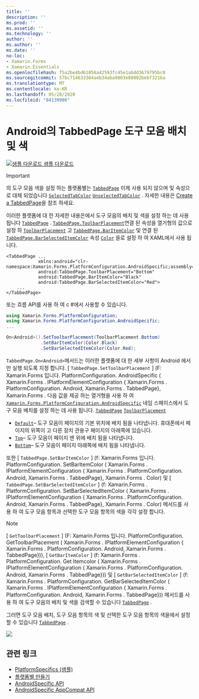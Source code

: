 ```yaml
---
title: ''
description: ''
ms.prod: ''
ms.assetid: ''
ms.technology: ''
author: ''
ms.author: ''
ms.date: ''
no-loc:
- Xamarin.Forms
- Xamarin.Essentials
ms.openlocfilehash: f5a2be4bd61056a42593fc45e1abdd3679795bc0
ms.sourcegitcommit: 57bc714633364aeb34aba9803e88802bebf321ba
ms.translationtype: MT
ms.contentlocale: ko-KR
ms.lasthandoff: 05/28/2020
ms.locfileid: "84139986"
---
```

# <a name="tabbedpage-toolbar-placement-and-color-on-android"></a>Android의 TabbedPage 도구 모음 배치 및 색

[![샘플 다운로드](~/media/shared/download.png) 샘플 다운로드](https://docs.microsoft.com/samples/xamarin/xamarin-forms-samples/userinterface-platformspecifics)

> [!IMPORTANT]
> 의 도구 모음 색을 설정 하는 플랫폼별는 [`TabbedPage`](xref:Xamarin.Forms.TabbedPage) 이제 사용 되지 않으며 및 속성으로 대체 되었습니다 [`SelectedTabColor`](xref:Xamarin.Forms.TabbedPage.SelectedTabColor) [`UnselectedTabColor`](xref:Xamarin.Forms.TabbedPage.UnselectedTabColor) . 자세한 내용은 [Create a TabbedPage](~/xamarin-forms/app-fundamentals/navigation/tabbed-page.md#create-a-tabbedpage)을 참조 하세요.

이러한 플랫폼에 대 한 자세한 내용은에서 도구 모음의 배치 및 색을 설정 하는 데 사용 됩니다 [`TabbedPage`](xref:Xamarin.Forms.TabbedPage) . [`TabbedPage.ToolbarPlacement`](xref:Xamarin.Forms.PlatformConfiguration.AndroidSpecific.TabbedPage.ToolbarPlacementProperty)연결 된 속성을 열거형의 값으로 설정 하 [`ToolbarPlacement`](xref:Xamarin.Forms.PlatformConfiguration.AndroidSpecific.ToolbarPlacement) 고 [`TabbedPage.BarItemColor`](xref:Xamarin.Forms.PlatformConfiguration.AndroidSpecific.TabbedPage.BarItemColorProperty) 및 연결 된 [`TabbedPage.BarSelectedItemColor`](xref:Xamarin.Forms.PlatformConfiguration.AndroidSpecific.TabbedPage.BarSelectedItemColorProperty) 속성 [`Color`](xref:Xamarin.Forms.Color) 을로 설정 하 여 XAML에서 사용 됩니다.

```xaml
<TabbedPage ...
            xmlns:android="clr-namespace:Xamarin.Forms.PlatformConfiguration.AndroidSpecific;assembly=Xamarin.Forms.Core"
            android:TabbedPage.ToolbarPlacement="Bottom"
            android:TabbedPage.BarItemColor="Black"
            android:TabbedPage.BarSelectedItemColor="Red">
    ...
</TabbedPage>
```

또는 흐름 API를 사용 하 여 c #에서 사용할 수 있습니다.

```csharp
using Xamarin.Forms.PlatformConfiguration;
using Xamarin.Forms.PlatformConfiguration.AndroidSpecific;
...

On<Android>().SetToolbarPlacement(ToolbarPlacement.Bottom)
             .SetBarItemColor(Color.Black)
             .SetBarSelectedItemColor(Color.Red);
```

`TabbedPage.On<Android>`메서드는 이러한 플랫폼에 대 한 세부 사항이 Android 에서만 실행 되도록 지정 합니다. [ `TabbedPage.SetToolbarPlacement` ] (F: Xamarin.Forms 입니다. PlatformConfiguration. AndroidSpecific ( Xamarin.Forms . IPlatformElementConfiguration { Xamarin.Forms . PlatformConfiguration. Android, Xamarin.Forms . TabbedPage}, Xamarin.Forms . 다음 값을 제공 하는 열거형을 사용 하 여 [`Xamarin.Forms.PlatformConfiguration.AndroidSpecific`](xref:Xamarin.Forms.PlatformConfiguration.AndroidSpecific) 네임 스페이스에서 도구 모음 배치를 설정 하는 데 사용 됩니다. [`TabbedPage`](xref:Xamarin.Forms.TabbedPage) [`ToolbarPlacement`](xref:Xamarin.Forms.PlatformConfiguration.AndroidSpecific.ToolbarPlacement)

- [`Default`](xref:Xamarin.Forms.PlatformConfiguration.AndroidSpecific.ToolbarPlacement.Default)– 도구 모음이 페이지의 기본 위치에 배치 됨을 나타냅니다. 휴대폰에서 페이지의 위쪽이 고 다른 장치 관용구 페이지의 아래쪽에 있습니다.
- [`Top`](xref:Xamarin.Forms.PlatformConfiguration.AndroidSpecific.ToolbarPlacement.Top)– 도구 모음이 페이지 맨 위에 배치 됨을 나타냅니다.
- [`Bottom`](xref:Xamarin.Forms.PlatformConfiguration.AndroidSpecific.ToolbarPlacement.Bottom)– 도구 모음이 페이지 아래쪽에 배치 됨을 나타냅니다.

또한 [ `TabbedPage.SetBarItemColor` ] (f: Xamarin.Forms 입니다. PlatformConfiguration. SetBarItemColor ( Xamarin.Forms . IPlatformElementConfiguration { Xamarin.Forms . PlatformConfiguration. Android, Xamarin.Forms . TabbedPage}, Xamarin.Forms . Color) 및 [ `TabbedPage.SetBarSelectedItemColor` ] (f: Xamarin.Forms . PlatformConfiguration. SetBarSelectedItemColor ( Xamarin.Forms . IPlatformElementConfiguration { Xamarin.Forms . PlatformConfiguration. Android, Xamarin.Forms . TabbedPage}, Xamarin.Forms . Color) 메서드를 사용 하 여 도구 모음 항목과 선택한 도구 모음 항목의 색을 각각 설정 합니다.

> [!NOTE]
> [ `GetToolbarPlacement` ] (F: Xamarin.Forms 입니다. PlatformConfiguration. GetToolbarPlacement ( Xamarin.Forms . IPlatformElementConfiguration { Xamarin.Forms . PlatformConfiguration. Android, Xamarin.Forms . TabbedPage})), [ `GetBarItemColor` ] (f: Xamarin.Forms . PlatformConfiguration. Get Itemcolor ( Xamarin.Forms . IPlatformElementConfiguration { Xamarin.Forms . PlatformConfiguration. Android, Xamarin.Forms . TabbedPage})) 및 [ `GetBarSelectedItemColor` ] (f: Xamarin.Forms . PlatformConfiguration. GetBarSelectedItemColor ( Xamarin.Forms . IPlatformElementConfiguration { Xamarin.Forms . PlatformConfiguration. Android, Xamarin.Forms . TabbedPage})) 메서드를 사용 하 여 도구 모음의 배치 및 색을 검색할 수 있습니다 [`TabbedPage`](xref:Xamarin.Forms.TabbedPage) .

그러면 도구 모음 배치, 도구 모음 항목의 색 및 선택한 도구 모음 항목의 색을에서 설정할 수 있습니다 [`TabbedPage`](xref:Xamarin.Forms.TabbedPage) .

![](tabbedpage-toolbar-placement-color-images/tabbedpage-toolbar-placement.png)

## <a name="related-links"></a>관련 링크

- [PlatformSpecifics (샘플)](https://docs.microsoft.com/samples/xamarin/xamarin-forms-samples/userinterface-platformspecifics)
- [플랫폼별 만들기](~/xamarin-forms/platform/platform-specifics/index.md#creating-platform-specifics)
- [AndroidSpecific API](xref:Xamarin.Forms.PlatformConfiguration.AndroidSpecific)
- [AndroidSpecific AppCompat API](xref:Xamarin.Forms.PlatformConfiguration.AndroidSpecific.AppCompat)
